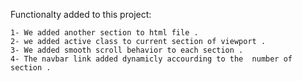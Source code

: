 

Functionalty added to this project:

    1- We added another section to html file .
    2- we added active class to current section of viewport .
    3- We added smooth scroll behavior to each section .
    4- The navbar link added dynamicly accourding to the  number of section .